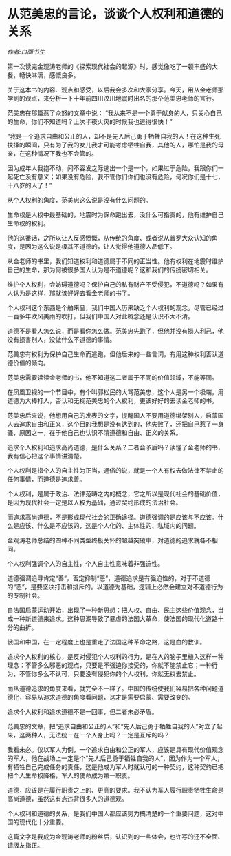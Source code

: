 # 从范美忠的言论，谈谈个人权利和道德的关系

*作者:白面书生*

第一次读完金观涛老师的《探索现代社会的起源》时，感觉像吃了一顿丰盛的大餐，畅快淋漓，感慨良多。

关于这本书的内容、观点和感受，以后我会多次和大家分享。今天，用从金老师那学到的观点，来分析一下十年前四川汶川地震时出名的那个范美忠老师的言行。

范美忠在那篇惹了众怒的文章中说：
“我从来不是一个勇于献身的人，只关心自己的生命，你们不知道吗？上次半夜火灾的时候我也逃得很快！”

“我是一个追求自由和公正的人，却不是先人后己勇于牺牲自我的人！在这种生死抉择的瞬间，只有为了我的女儿我才可能考虑牺牲自我，其他的人，哪怕是我的母亲，在这种情况下我也不会管的。

因为成年人我抱不动，间不容发之际逃出一个是一个，如果过于危险，我跟你们一起死亡没有意义；如果没有危险，我不管你们你们也没有危险，何况你们是十七，十八岁的人了！”

从个人权利的角度，范美忠这么说是没有什么问题的。

生命权是人权中最基础的，地震时为保命跑出去，没什么可指责的，他有维护自己生命权的权利。

他的这番话，之所以让人反感愤慨，从传统的角度、或者说从普罗大众认知的角度，是因为这么说是极其不道德的，让人觉得他道德人品低下。

从金老师的书里，我们知道权利和道德属于不同的正当性。他有权利在地震时维护自己的生命，那为何被很多国人认为是不道德呢？这和我们的传统密切相关。

维护个人权利，会妨碍道德吗？保护自己的私有财产不受侵犯，不道德吗？如果有人认为是这样，那就该好好去看金老师的书了。

个人权利这个东西是个舶来品，我们中国人历来缺乏个人权利的观念。尽管已经过一百多年欧风美雨的吹打，但我们中国人对此概念还是认识不太不清。

道德不是看人怎么说，而是看你怎么做。范美忠先跑了，但他并没有损人利己，他没有损害别人，没做什么不道德的事情。

范美忠有权利为保护自己生命而逃跑，但他后来的一些言词，有用这种权利否认道德价值的倾向。

范美忠需要读读金老师的书，他不知道这二者属于不同的价值领域，不能等同。

在凤凰卫视的一个节目中，有个叫郭松民的大骂范美忠，这个人是另一个极端，用道德为大棒打人，否认和无视范美忠的个人权利，更该好好的去读金老师的书。

范美忠后来说，他想用自己的发表的文字，提醒国人不要用道德绑架别人，启蒙国人去追求自由和正义，这个目的我想是没有达到的，他失败了，还把自己惹了一身骚，原因之一，在于他自己也认识不清道德和自由、正义的关系。


追求个人权利和追求高尚道德，是什么关系？二者会矛盾吗？读懂了金老师的书，我有信心把这个事情讲清楚。

个人权利是指个人的自主性为正当，通俗的说，就是一个人有权去做法律不禁止的任何事情，而道德是追求善。

个人权利，是属于政治、法律范畴之内的概念，它之所以是现代社会的基础价值，是因为现代社会一定是以人权为基础，通过契约形成的法治社会。

而追求高尚道德，不是形成现代社会的正确途径。道德强调的是应该与不应该。什么是应该、什么是不应该的，这是个人化的、主体性的、私域内的问题。

金观涛老师总结的四种不同类型终极关怀的超越突破中，对道德的追求就各不相同。

个人权利强调个人的自主性，个人自主性意味着非强迫性。

道德强调追寻肯定“善”，否定抑制“恶”，道德追求是有强迫性的，对于不道德的“恶”，是要坚决打击和排斥的。以道德为基础，逻辑上必然会建立对不道德行为的专制社会。

自法国启蒙运动开始，出现了一种新思想：把人权、自由、民主这些价值观念，当成一种新道德来追求。这种思潮导致了暴虐的法国大革命，使法国的现代化道路十分的曲折。

俄国和中国，在一定程度上也是重走了法国这种革命之路，这是血的教训。

追求个人权利的核心，是反对侵犯个人权利的行为，是在人的脑子里植入这样一种理念：不管多么邪恶的观点，只要是不强迫你接受的，你就不能禁止它；一种行为，不管你多么不认可，只要没有侵犯你的个人权利，你就无权去禁止。

而从道德追求的角度来看，就完全不一样了。中国的传统使我们容易把各种问题道德化，容易从追求道德的角度看问题，这才是需要启蒙、需要改变的。

追求个人权利和追求道德不是一回事，但二者未必矛盾。

范美忠的文章，把“追求自由和公正的人”和“先人后己勇于牺牲自我的人”对立了起来，这两种人，无法统一在一个人身上吗？一定是互斥的吗？

我看未必。仅以军人为例，一个追求自由和公正的军人，应该是具有现代价值观念的军人，他在战场上一定是个“先人后己勇于牺牲自我的人”，因为作为一个军人，有牺牲自己完成任务的责任，这是他成为军人时就认可的一种契约，这种契约已把把个人生命权降格，军人的使命成为第一职责。

道德，应该是在履行职责之上的、更高的要求。我不认为军人履行职责牺牲生命是高尚道德，虽然这有点违背很多人的道德观。

个人权利和道德的关系，是我们中国人都应该努力搞清楚的一个重要问题，这对中国的现代化十分重要。

这篇文字是我成为金观涛老师的粉丝后，认识到的一些体会，也许写的还不全面、请版友指正。
